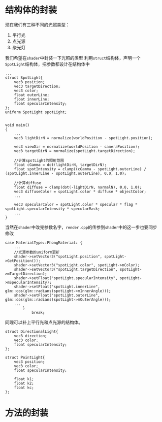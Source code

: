 # 结构体的封装
现在我们有三种不同的光照类型：
1. 平行光
2. 点光源
3. 聚光灯

我们希望在`shader`中封装一下光照的类型
利用`struct`结构体，声明一个`SpotLight`结构体，把参数都设计在结构体中
```
...
struct SpotLight{
    vec3 position;
    vec3 targetDirection;
    vec3 color;
    float outerLine;
    float innerLine;
    float specularIntensity;
};
uniform SpotLight spotLight;


void main()
{
    ...
    vec3 lightDirN = normalize(worldPosition - spotLight.position);

    vec3 viewDir = normalize(worldPosition - cameraPosition);
    vec3 targetDirN = normalize(spotLight.targetDirection);

    //计算spotLight的照射范围
    float cGamma = dot(lightDirN, targetDirN);
    float spotIntensity = clamp((cGamma - spotLight.outerLine) / (spotLight.innerLine - spotLight.outerLine), 0.0, 1.0);

    //计算diffuse
    float diffuse = clamp(dot(-lightDirN, normalN), 0.0, 1.0);
    vec3 diffuseColor = spotLight.color * diffuse * objectColor;
    ...

    vec3 specularColor = spotLight.color * specular * flag * spotLight.specularIntensity * specularMask;
	...
}
```
当然在`shader`中改完参数名字，`render.cpp`的传参到`shader`中的这一步也要同步修改
```
case MaterialType::PhongMaterial: {
	...
	//光源参数的uniform更新
	shader->setVector3("spotLight.position", spotLight->GetPosition());
	shader->setVector3("spotLight.color", spotLight->mColor);
	shader->setVector3("spotLight.targetDirection", spotLight->mTargetDirection);
	shader->setFloat("spotLight.specularIntensity", spotLight->mSpecularIntensity);
	shader->setFloat("spotLight.innerLine", glm::cos(glm::radians(spotLight->mInnerAngle)));
	shader->setFloat("spotLight.outerLine", glm::cos(glm::radians(spotLight->mOuterAngle)));
	...
		}
			break;
```
同理可以补上平行光和点光源的结构体。
```
struct DirectionalLight{
    vec3 direction;
    vec3 color;
    float specularIntensity;
};

struct PointLight{
    vec3 position;
    vec3 color;
    float specularIntensity;

    float k1;
    float k2;
    float kc;
};
```

# 方法的封装


<!--stackedit_data:
eyJoaXN0b3J5IjpbMjAxMjg0NzcxMywzNzkxMTg4NDEsLTEyOT
Y4NTY2MzhdfQ==
-->